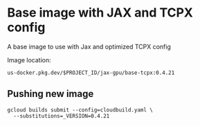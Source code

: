 # Base image with JAX and TCPX config

A base image to use with Jax and optimized TCPX config

Image location:
```
us-docker.pkg.dev/$PROJECT_ID/jax-gpu/base-tcpx:0.4.21
```

## Pushing new image
```
gcloud builds submit --config=cloudbuild.yaml \
  --substitutions=_VERSION=0.4.21
```